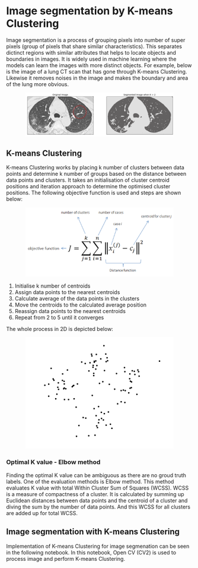 # Image segmentation by K-means Clustering 

Image segmentation is a process of grouping pixels into number of super pixels (group of pixels that share similar characteristics). 
This separates dictinct regions with similar attributes that helps to locate objects and boundaries in images. It is widely used in 
machine learning where the models can learn the images with more distinct objects. For example, below is the image of a lung CT scan 
that has gone through K-means Clustering. Likewise it removes noises in the image and makes the boundary and area of the lung more obvious.

<p align="center">
<img src="https://github.com/TravisH0301/learning/blob/master/images/k_means_img_seg1.png" width="400">
</p>

## K-means Clustering
K-means Clustering works by placing k number of clusters between data points and determine k number of groups based on the distance between
data points and clusters. It takes an initialisation of cluster centroid positions and iteration approach to determine the optimised cluster positions.
The following objective function is used and steps are shown below:

<p align="center">
<img src="https://github.com/TravisH0301/learning/blob/master/images/k_means_img_seg2.png" width="400">
</p>

1. Initialise k number of centroids
2. Assign data points to the nearest centroids
3. Calculate average of the data points in the clusters
4. Move the centroids to the calculated average position
5. Reassign data points to the nearest centroids
6. Repeat from 2 to 5 until it converges

The whole process in 2D is depicted below:

<p align="center">
<img src="https://github.com/TravisH0301/learning/blob/master/images/k_means_img_seg3.gif" width="400">
</p>

### Optimal K value - Elbow method
Finding the optimal K value can be ambiguous as there are no groud truth labels. One of the evaluation methods is Elbow method. This method evaluates K value
with total Within Cluster Sum of Squares (WCSS). WCSS is a measure of compactness of a cluster. It is calculated by summing up Euclidean distances between data points 
and the centroid of a cluster and diving the sum by the number of data points. And this WCSS for all clusters are added up for total WCSS. 

## Image segmentation with K-means Clustering
Implementation of K-means Clustering for image segmenation can be seen in the following notebook. In this notebook, Open CV (CV2) is used to process image and perform 
K-means Clustering. 

<notebook>

